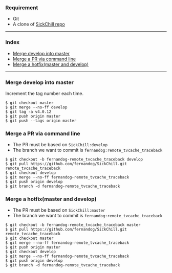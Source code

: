 ### Requirement

- Git
- A clone of [SickChill repo](https://github.com/SickChill/SickChill.git)

---

### Index

- [Merge develop into master](https://github.com/SickChill/SickChill/wiki/Git-merge#merge-develop-into-master)
- [Merge a PR via command line](https://github.com/SickChill/SickChill/wiki/Git-merge#Merge-a-PR-via-command-line)
- [Merge a hotfix(master and develop)](https://github.com/SickChill/SickChill/wiki/Git-merge#merge-a-hotfixmaster-and-develop)

---

### Merge develop into master

Increment the tag number each time.

```
$ git checkout master
$ git merge --no-ff develop
$ git tag -a v4.0.12
$ git push origin master
$ git push --tags origin master
```

### Merge a PR via command line

- The PR must be based on `SickChill:develop`
- The branch we want to commit is `fernandog:remote_tvcache_traceback`

```
$ git checkout -b fernandog-remote_tvcache_traceback develop
$ git pull https://github.com/fernandog/SickChill.git remote_tvcache_traceback
$ git checkout develop
$ git merge --no-ff fernandog-remote_tvcache_traceback
$ git push origin develop
$ git branch -d fernandog-remote_tvcache_traceback
```

### Merge a hotfix(master and develop)

- The PR must be based on `SickChill:master`
- The branch we want to commit is `fernandog:remote_tvcache_traceback`

```
$ git checkout -b fernandog-remote_tvcache_traceback master
$ git pull https://github.com/fernandog/SickChill.git remote_tvcache_traceback
$ git checkout master
$ git merge --no-ff fernandog-remote_tvcache_traceback
$ git push origin master
$ git checkout develop
$ git merge --no-ff fernandog-remote_tvcache_traceback
$ git push origin develop
$ git branch -d fernandog-remote_tvcache_traceback
```
